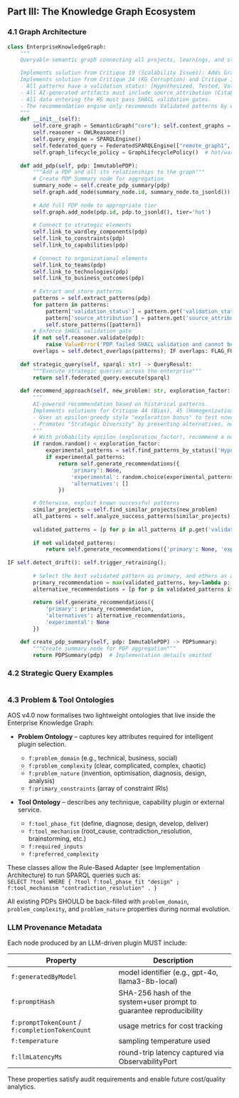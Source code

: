 ## Part III: The Knowledge Graph Ecosystem

### 4.1 Graph Architecture

```python
class EnterpriseKnowledgeGraph:
    """
    Queryable semantic graph connecting all projects, learnings, and strategic assets

    Implements solution from Critique 19 (Scalability Issues): Adds GraphLifecyclePolicy for data tiers and PDP Summary nodes for aggregation.
    Implements solution from Critique 34 (KG Corruption) and Critique 17 (AI Perfection):
    - All patterns have a validation_status: [Hypothesized, Tested, Validated, Deprecated].
    - All AI-generated artifacts must include source_attribution (Citable AI principle).
    - All data entering the KG must pass SHACL validation gates.
    - The recommendation engine only recommends Validated patterns by default.
    """
    def __init__(self):
        self.core_graph = SemanticGraph("core"); self.context_graphs = {};
        self.reasoner = OWLReasoner()
        self.query_engine = SPARQLEngine()
        self.federated_query = FederatedSPARQLEngine(["remote_graph1", "remote_graph2"]);
        self.graph_lifecycle_policy = GraphLifecyclePolicy()  # hot/warm/cold tiers
    
    def add_pdp(self, pdp: ImmutablePDP):
        """Add a PDP and all its relationships to the graph"""
        # Create PDP Summary node for aggregation
        summary_node = self.create_pdp_summary(pdp)
        self.graph.add_node(summary_node.id, summary_node.to_jsonld())
        
        # Add full PDP node to appropriate tier
        self.graph.add_node(pdp.id, pdp.to_jsonld(), tier='hot')
        
        # Connect to strategic elements
        self.link_to_wardley_components(pdp)
        self.link_to_constraints(pdp)
        self.link_to_capabilities(pdp)
        
        # Connect to organizational elements
        self.link_to_teams(pdp)
        self.link_to_technologies(pdp)
        self.link_to_business_outcomes(pdp)
        
        # Extract and store patterns
        patterns = self.extract_patterns(pdp)
        for pattern in patterns:
            pattern['validation_status'] = pattern.get('validation_status', 'Hypothesized')
            pattern['source_attribution'] = pattern.get('source_attribution', 'AI-generated, human-validated')
            self.store_patterns([pattern])
        # Enforce SHACL validation gate
        if not self.reasoner.validate(pdp):
            raise ValueError('PDP failed SHACL validation and cannot be added to the knowledge graph.')
        overlaps = self.detect_overlaps(patterns); IF overlaps: FLAG_FOR_REVIEW(overlaps);
    
    def strategic_query(self, sparql: str) -> QueryResult:
        """Execute strategic queries across the enterprise"""
        return self.federated_query.execute(sparql)
    
    def recommend_approach(self, new_problem: str, exploration_factor: float = 0.2) -> 'Recommendations':
        """
        AI-powered recommendation based on historical patterns.
        Implements solutions for Critique 44 (Bias), 45 (Homogenization), and 6 (Hasty Generalization).
        - Uses an epsilon-greedy style "exploration bonus" to test novel patterns.
        - Promotes "Strategic Diversity" by presenting alternatives, not just the "best" one.
        """
        # With probability epsilon (exploration_factor), recommend a novel/experimental pattern
        if random.random() < exploration_factor:
            experimental_patterns = self.find_patterns_by_status(['Hypothesized', 'Tested'])
            if experimental_patterns:
                return self.generate_recommendations({
                    'primary': None,
                    'experimental': random.choice(experimental_patterns),
                    'alternatives': []
                })

        # Otherwise, exploit known successful patterns
        similar_projects = self.find_similar_projects(new_problem)
        all_patterns = self.analyze_success_patterns(similar_projects)
        
        validated_patterns = [p for p in all_patterns if p.get('validation_status') == 'Validated']
        
        if not validated_patterns:
            return self.generate_recommendations({'primary': None, 'experimental': None, 'alternatives': []})
            
IF self.detect_drift(): self.trigger_retraining();
            
        # Select the best validated pattern as primary, and others as alternatives
        primary_recommendation = max(validated_patterns, key=lambda p: p.get('success_score', 0))
        alternative_recommendations = [p for p in validated_patterns if p != primary_recommendation]
        
        return self.generate_recommendations({
            'primary': primary_recommendation,
            'alternatives': alternative_recommendations,
            'experimental': None
        })

    def create_pdp_summary(self, pdp: ImmutablePDP) -> PDPSummary:
        """Create summary node for PDP aggregation"""
        return PDPSummary(pdp)  # Implementation details omitted
```

### 4.2 Strategic Query Examples

```
```

### 4.3 Problem & Tool Ontologies  <!-- NEW INTEGRATION C-1 -->

AOS v4.0 now formalises two lightweight ontologies that live inside the Enterprise Knowledge Graph:

* **Problem Ontology** – captures key attributes required for intelligent plugin selection.
  - `f:problem_domain` (e.g., technical, business, social)
  - `f:problem_complexity` (clear, complicated, complex, chaotic)
  - `f:problem_nature` (invention, optimisation, diagnosis, design, analysis)
  - `f:primary_constraints` (array of constraint IRIs)

* **Tool Ontology** – describes any technique, capability plugin or external service.
  - `f:tool_phase_fit` (define, diagnose, design, develop, deliver)
  - `f:tool_mechanism` (root_cause, contradiction_resolution, brainstorming, etc.)
  - `f:required_inputs`
  - `f:preferred_complexity`

These classes allow the Rule-Based Adapter (see Implementation Architecture) to run SPARQL queries such as:  
`SELECT ?tool WHERE { ?tool f:tool_phase_fit "design" ; f:tool_mechanism "contradiction_resolution" . }`

All existing PDPs SHOULD be back-filled with `problem_domain`, `problem_complexity`, and `problem_nature` properties during normal evolution.

### LLM Provenance Metadata  <!-- LLM INTEGRATION -->

Each node produced by an LLM-driven plugin MUST include:

| Property | Description |
|----------|-------------|
| `f:generatedByModel` | model identifier (e.g., gpt-4o, llama3-8b-local) |
| `f:promptHash` | SHA-256 hash of the system+user prompt to guarantee reproducibility |
| `f:promptTokenCount` / `f:completionTokenCount` | usage metrics for cost tracking |
| `f:temperature` | sampling temperature used |
| `f:llmLatencyMs` | round-trip latency captured via ObservabilityPort |

These properties satisfy audit requirements and enable future cost/quality analytics.